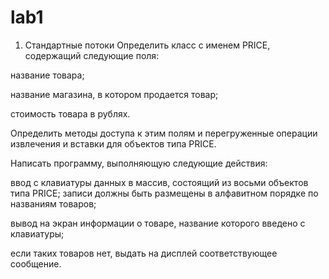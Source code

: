 # lab1
1. Стандартные потоки
Определить класс с именем РRICE, содержащий следующие поля:

название товара;

название магазина, в котором продается товар;

стоимость товара в рублях.

Определить методы доступа к этим полям и перегруженные операции извлечения и вставки для объектов типа РRICE.

Написать программу, выполняющую следующие действия:

ввод с клавиатуры данных в массив, состоящий из восьми объектов типа РRICE; записи должны быть размещены в алфавитном порядке по названиям товаров;

вывод на экран информации о товаре, название которого введено с клавиатуры;

если таких товаров нет, выдать на дисплей соответствующее сообщение.
